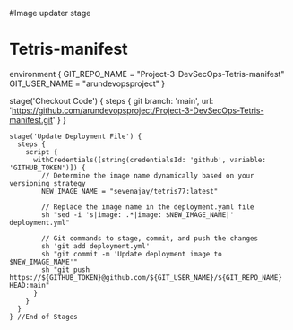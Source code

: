 #Image updater stage

# Tetris-manifest

  

environment {
    GIT_REPO_NAME   = "Project-3-DevSecOps-Tetris-manifest"
    GIT_USER_NAME   = "arundevopsproject"
}

   stage('Checkout Code') {
      steps {
        git branch: 'main', url: 'https://github.com/arundevopsproject/Project-3-DevSecOps-Tetris-manifest.git'
      }
    }

    stage('Update Deployment File') {
      steps {
        script {
          withCredentials([string(credentialsId: 'github', variable: 'GITHUB_TOKEN')]) {
            // Determine the image name dynamically based on your versioning strategy
            NEW_IMAGE_NAME = "sevenajay/tetris77:latest"

            // Replace the image name in the deployment.yaml file
            sh "sed -i 's|image: .*|image: $NEW_IMAGE_NAME|' deployment.yml"

            // Git commands to stage, commit, and push the changes
            sh 'git add deployment.yml'
            sh "git commit -m 'Update deployment image to $NEW_IMAGE_NAME'"
            sh "git push https://${GITHUB_TOKEN}@github.com/${GIT_USER_NAME}/${GIT_REPO_NAME} HEAD:main"
          }
        }
      }
    } //End of Stages


